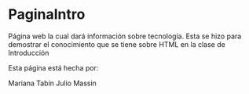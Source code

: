 # PaginaIntro
Página web la cual dará información sobre tecnología. Esta se hizo para demostrar el conocimiento que se tiene sobre HTML en la clase de Introducción

Esta página está hecha por:

Mariana Tabín
Julio Massin